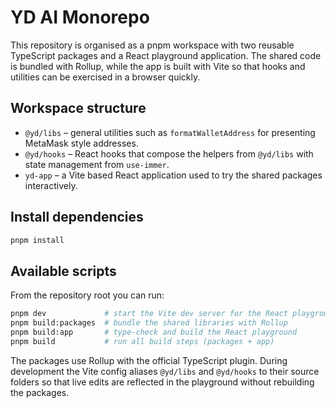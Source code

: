 # YD AI Monorepo

This repository is organised as a pnpm workspace with two reusable TypeScript packages and a React playground
application. The shared code is bundled with Rollup, while the app is built with Vite so that hooks and utilities can
be exercised in a browser quickly.

## Workspace structure

- `@yd/libs` – general utilities such as `formatWalletAddress` for presenting MetaMask style addresses.
- `@yd/hooks` – React hooks that compose the helpers from `@yd/libs` with state management from `use-immer`.
- `yd-app` – a Vite based React application used to try the shared packages interactively.

## Install dependencies

```bash
pnpm install
```

## Available scripts

From the repository root you can run:

```bash
pnpm dev             # start the Vite dev server for the React playground
pnpm build:packages  # bundle the shared libraries with Rollup
pnpm build:app       # type-check and build the React playground
pnpm build           # run all build steps (packages + app)
```

The packages use Rollup with the official TypeScript plugin. During development the Vite config aliases `@yd/libs` and
`@yd/hooks` to their source folders so that live edits are reflected in the playground without rebuilding the packages.
